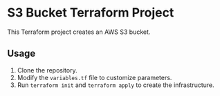 # S3 Bucket Terraform Project

This Terraform project creates an AWS S3 bucket.

## Usage

1. Clone the repository.
2. Modify the `variables.tf` file to customize parameters.
3. Run `terraform init` and `terraform apply` to create the infrastructure.

